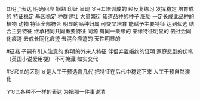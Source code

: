 ♊︎明了表达 明确回应 娴熟 印证 呈现
♉︎→♊︎培训成的 经反复练习 发挥稳定
培育成的 特征稳定 基因稳定 种群健壮 大量繁衍
知道品种的种子 胚胎 一定长成此品种的植物 动物
特征全部符合 明显的品种归属
可交叉培育 能赋予主要特征 达到优选 结合主要特征
继承相同共同重要特征 同源 有同一亲缘的 亲缘特征明显的
去社会同化痕迹 去成长同化痕迹 去混合痕迹的
天性明显的

#征兆
子嗣有引人注意的 鲜明的外来人特征
伴侣弃置婚约的证明 家庭悲剧的伏笔（英国小说爱用梗）
不可掩藏 如实交代

#♉︎和♏︎的区别
♉︎是人工干预选育几代 把特征在后代中稳定下来
人工干预自然演化

♈︎♉︎♊︎各种不一样的表达 为把那一件事说清
